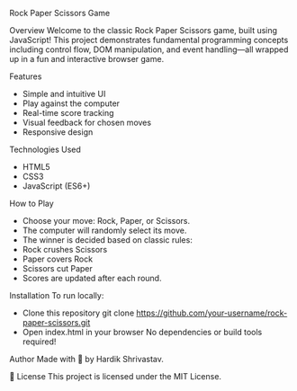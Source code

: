 Rock Paper Scissors Game

Overview
Welcome to the classic Rock Paper Scissors game, built using JavaScript! This project demonstrates fundamental programming concepts including control flow, DOM manipulation, and event handling—all wrapped up in a fun and interactive browser game.

Features

- Simple and intuitive UI
- Play against the computer
- Real-time score tracking
- Visual feedback for chosen moves
- Responsive design

Technologies Used

- HTML5
- CSS3
- JavaScript (ES6+)

How to Play

- Choose your move: Rock, Paper, or Scissors.
- The computer will randomly select its move.
- The winner is decided based on classic rules:
- Rock crushes Scissors
- Paper covers Rock
- Scissors cut Paper
- Scores are updated after each round.

Installation
To run locally:

- Clone this repository
  git clone https://github.com/your-username/rock-paper-scissors.git
- Open index.html in your browser
  No dependencies or build tools required!

Author
Made with 💙 by Hardik Shrivastav.

📃 License
This project is licensed under the MIT License.
